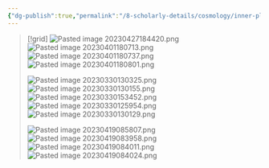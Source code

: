 ```yaml
---
{"dg-publish":true,"permalink":"/8-scholarly-details/cosmology/inner-planes/arcadia/wyldlands/unassigned-wyldlands-locations/","noteIcon":""}
---
```



>[!grid]
>![Pasted image 20230427184420.png](/img/user/x.%20Assets/Attachments/Pasted%20image%2020230427184420.png)
>![Pasted image 20230401180713.png](/img/user/x.%20Assets/Attachments/Pasted%20image%2020230401180713.png)
>![Pasted image 20230401180737.png](/img/user/x.%20Assets/Attachments/Pasted%20image%2020230401180737.png)
>![Pasted image 20230401180801.png](/img/user/x.%20Assets/Attachments/Pasted%20image%2020230401180801.png)
>
>![Pasted image 20230330130325.png](/img/user/x.%20Assets/Attachments/Pasted%20image%2020230330130325.png)
>![Pasted image 20230330130155.png](/img/user/x.%20Assets/Attachments/Pasted%20image%2020230330130155.png)
>![Pasted image 20230330153452.png](/img/user/x.%20Assets/Attachments/Pasted%20image%2020230330153452.png)
>![Pasted image 20230330125954.png](/img/user/x.%20Assets/Attachments/Pasted%20image%2020230330125954.png)
>![Pasted image 20230330130129.png](/img/user/x.%20Assets/Attachments/Pasted%20image%2020230330130129.png)
>
>![Pasted image 20230419085807.png](/img/user/x.%20Assets/Attachments/Pasted%20image%2020230419085807.png)
>![Pasted image 20230419083958.png](/img/user/x.%20Assets/Attachments/Pasted%20image%2020230419083958.png)
>![Pasted image 20230419084011.png](/img/user/x.%20Assets/Attachments/Pasted%20image%2020230419084011.png)
>![Pasted image 20230419084024.png](/img/user/x.%20Assets/Attachments/Pasted%20image%2020230419084024.png)

